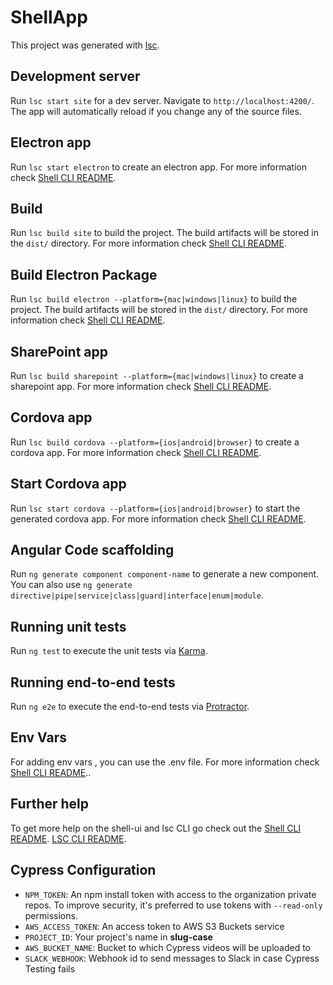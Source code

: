 # ShellApp

This project was generated with [lsc](https://github.com/labshare/lsc).

## Development server

Run `lsc start site` for a dev server. Navigate to `http://localhost:4200/`. The app will automatically reload if you change any of the source files.

## Electron app

Run `lsc start electron` to create an electron app. For more information check [Shell CLI README](https://github.com/angular/shell-ui/blob/master/README.md).

## Build

Run `lsc build site` to build the project. The build artifacts will be stored in the `dist/` directory. For more information check
[Shell CLI README](https://github.com/angular/shell-ui/blob/master/README.md).

## Build Electron Package

Run `lsc build electron --platform={mac|windows|linux}` to build the project. The build artifacts will be stored in the `dist/` directory. For more information check
[Shell CLI README](https://github.com/angular/shell-ui/blob/master/README.md).

## SharePoint app

Run `lsc build sharepoint --platform={mac|windows|linux}` to create a sharepoint app. For more information check
[Shell CLI README](https://github.com/angular/shell-ui/blob/master/README.md).

## Cordova app

Run `lsc build cordova --platform={ios|android|browser}` to create a cordova app. For more information check
[Shell CLI README](https://github.com/angular/shell-ui/blob/master/README.md).

## Start Cordova app

Run `lsc start cordova --platform={ios|android|browser}` to start the generated cordova app. For more information check
[Shell CLI README](https://github.com/angular/shell-ui/blob/master/README.md).

## Angular Code scaffolding

Run `ng generate component component-name` to generate a new component. You can also use `ng generate directive|pipe|service|class|guard|interface|enum|module`.

## Running unit tests

Run `ng test` to execute the unit tests via [Karma](https://karma-runner.github.io).

## Running end-to-end tests

Run `ng e2e` to execute the end-to-end tests via [Protractor](http://www.protractortest.org/).

## Env Vars

For adding env vars , you can use the .env file. For more information check [Shell CLI README](https://github.com/angular/shell-ui/blob/master/README.md)..

## Further help

To get more help on the shell-ui and lsc CLI go check out the [Shell CLI README](https://github.com/angular/shell-ui/blob/master/README.md).
[LSC CLI README](https://github.com/angular/lsc/blob/master/README.md).

## Cypress Configuration

- `NPM_TOKEN`: An npm install token with access to the organization private repos. To improve security, it's preferred to use tokens with `--read-only` permissions.
- `AWS_ACCESS_TOKEN`: An access token to AWS S3 Buckets service
- `PROJECT_ID`: Your project's name in **slug-case**
- `AWS_BUCKET_NAME`: Bucket to which Cypress videos will be uploaded to
- `SLACK_WEBHOOK`: Webhook id to send messages to Slack in case Cypress Testing fails
